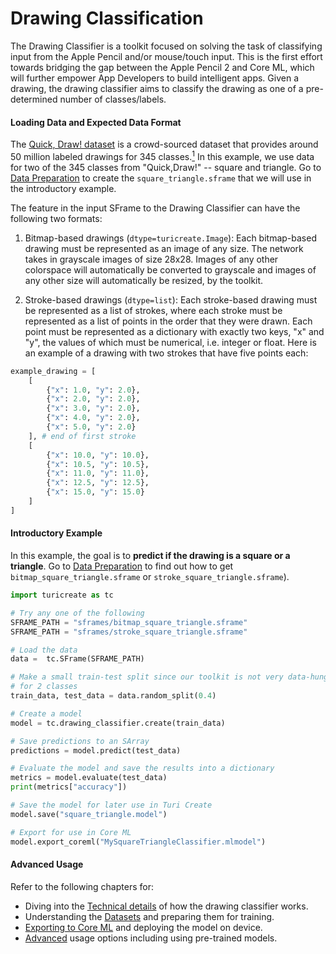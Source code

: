 # Drawing Classification

The Drawing Classifier is a toolkit focused on solving the task of classifying 
input from the Apple Pencil and/or mouse/touch input. This is the first effort 
towards bridging the gap between the Apple Pencil 2 and Core ML, which will 
further empower App Developers to build intelligent apps. 
Given a drawing, the drawing classifier aims to classify the drawing 
as one of a pre-determined number of classes/labels. 

#### Loading Data and Expected Data Format

The [Quick, Draw! dataset](https://quickdraw.withgoogle.com/data) is a 
crowd-sourced dataset that provides around 50 million labeled drawings for 
345 classes.[<sup>1</sup>](../datasets.md)
In this example, we use data for two of the 345 classes from "Quick,Draw!" -- 
square and triangle. Go to [Data Preparation](data-preparation.md) to create the 
`square_triangle.sframe` that we will use in the introductory example.

The feature in the input SFrame to the Drawing Classifier can have the following
two formats:

1. Bitmap-based drawings (`dtype=turicreate.Image`): Each bitmap-based drawing
must be represented as an image of any size. The network takes in 
grayscale images of size 28x28. Images of any other colorspace will
automatically be converted to grayscale and images of any other size will 
automatically be resized, by the toolkit.

2. Stroke-based drawings (`dtype=list`): Each stroke-based drawing must be 
represented as a list of strokes, where each stroke must 
be represented as a list of points in the order that they were drawn. 
Each point must be represented as a dictionary with exactly two keys, 
"x" and "y", the values of which must be numerical, i.e. integer or float.
Here is an example of a drawing with two strokes that have five points each:

```python
example_drawing = [
    [
        {"x": 1.0, "y": 2.0},
        {"x": 2.0, "y": 2.0},
        {"x": 3.0, "y": 2.0},
        {"x": 4.0, "y": 2.0},
        {"x": 5.0, "y": 2.0}
    ], # end of first stroke
    [
        {"x": 10.0, "y": 10.0},
        {"x": 10.5, "y": 10.5},
        {"x": 11.0, "y": 11.0},
        {"x": 12.5, "y": 12.5},
        {"x": 15.0, "y": 15.0}
    ]
]
```


#### Introductory Example

In this example, the goal is to 
**predict if the drawing is a square or a triangle**. 
Go to [Data Preparation](data-preparation.md) to find out how to get 
`bitmap_square_triangle.sframe` or `stroke_square_triangle.sframe`).

```python
import turicreate as tc

# Try any one of the following
SFRAME_PATH = "sframes/bitmap_square_triangle.sframe"
SFRAME_PATH = "sframes/stroke_square_triangle.sframe"

# Load the data
data =  tc.SFrame(SFRAME_PATH)

# Make a small train-test split since our toolkit is not very data-hungry 
# for 2 classes
train_data, test_data = data.random_split(0.4)

# Create a model
model = tc.drawing_classifier.create(train_data)

# Save predictions to an SArray
predictions = model.predict(test_data)

# Evaluate the model and save the results into a dictionary
metrics = model.evaluate(test_data)
print(metrics["accuracy"])

# Save the model for later use in Turi Create
model.save("square_triangle.model")

# Export for use in Core ML
model.export_coreml("MySquareTriangleClassifier.mlmodel")
```

#### Advanced Usage

Refer to the following chapters for:
* Diving into the [Technical details](how-it-works.md) of how the drawing classifier works.
* Understanding the [Datasets](data-preparation.md) and preparing them for training.
* [Exporting to Core ML](export-coreml.md) and deploying the model on device.
* [Advanced](advanced-usage.md) usage options including using pre-trained models.
